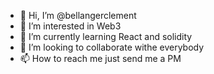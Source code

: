 - 👋 Hi, I’m @bellangerclement
- 👀 I’m interested in Web3
- 🌱 I’m currently learning React and solidity
- 💞️ I’m looking to collaborate withe everybody
- 📫 How to reach me just send me a PM

<!---
bellangerclement/bellangerclement is a ✨ special ✨ repository because its `README.md` (this file) appears on your GitHub profile.
You can click the Preview link to take a look at your changes.
--->
